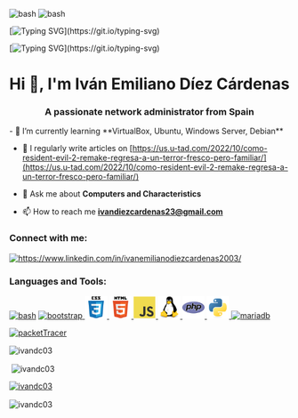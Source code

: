 <img src="https://upload.wikimedia.org/wikipedia/commons/thumb/3/32/Flag_of_Venezuela_%2810_Stars%29.svg/200px-Flag_of_Venezuela_%2810_Stars%29.svg.png" alt="bash" width="300" height="200"/></a> 
<img src="https://upload.wikimedia.org/wikipedia/commons/8/89/Bandera_de_Espa%C3%B1a.svg" alt="bash" width="300" height="200"/></a> 

[![Typing SVG](https://readme-typing-svg.demolab.com?font=Jersey+25+Charted&size=30&duration=8000&pause=4000&color=F75020&random=false&width=435&lines=Me+gusta+la+Ciberseguridad!!!)](https://git.io/typing-svg)

[![Typing SVG](https://readme-typing-svg.demolab.com?font=Jersey+25+Charted&size=30&duration=6000&pause=3000&color=40F72A&random=false&width=435&lines=La+inform%C3%A1tica+es+como+;un+rompecabezas+infinito+del+cual+;todo+el+mundo+necesita+aprender!!!)](https://git.io/typing-svg)

<h1 align="center">Hi 👋, I'm Iván Emiliano Díez Cárdenas</h1>
<h3 align="center">A passionate network administrator from Spain</h3>
- 🌱 I’m currently learning **VirtualBox, Ubuntu, Windows Server, Debian**

- 📝 I regularly write articles on [https://us.u-tad.com/2022/10/como-resident-evil-2-remake-regresa-a-un-terror-fresco-pero-familiar/](https://us.u-tad.com/2022/10/como-resident-evil-2-remake-regresa-a-un-terror-fresco-pero-familiar/)

- 💬 Ask me about **Computers and Characteristics**

- 📫 How to reach me **ivandiezcardenas23@gmail.com**

<h3 align="left">Connect with me:</h3>
<p align="left">
<a href="https://www.linkedin.com/in/ivandc03/" target="blank"><img align="center" src="https://raw.githubusercontent.com/rahuldkjain/github-profile-readme-generator/master/src/images/icons/Social/linked-in-alt.svg" alt="https://www.linkedin.com/in/ivanemilianodiezcardenas2003/" height="30" width="40" /></a>
</p>

<h3 align="left">Languages and Tools:</h3>
<p align="left"> <a href="https://www.gnu.org/software/bash/" target="_blank" rel="noreferrer"> 
<img src="https://cdn-icons-png.flaticon.com/512/919/919837.png" alt="bash" width="40" height="40"/></a> 
<a href="https://getbootstrap.com" target="_blank" rel="noreferrer"> 
<img src="https://obscureproblemsandgotchas.com/wp-content/uploads/2018/06/bootstrap-stack-e1530246058846.png" alt="bootstrap" width="40" height="40"/> </a>
<a href="https://www.w3schools.com/css/" target="_blank" rel="noreferrer">
<img src="https://raw.githubusercontent.com/devicons/devicon/master/icons/css3/css3-original-wordmark.svg" alt="css3" width="40" height="40"/> </a> 
<a href="https://www.w3.org/html/" target="_blank" rel="noreferrer"> 
<img src="https://raw.githubusercontent.com/devicons/devicon/master/icons/html5/html5-original-wordmark.svg" alt="html5" width="40" height="40"/> </a> 
<a href="https://developer.mozilla.org/en-US/docs/Web/JavaScript" target="_blank" rel="noreferrer"> 
<img src="https://raw.githubusercontent.com/devicons/devicon/master/icons/javascript/javascript-original.svg" alt="javascript" width="40" height="40"/> </a> 
<a href="https://www.linux.org/" target="_blank" rel="noreferrer">
<img src="https://raw.githubusercontent.com/devicons/devicon/master/icons/linux/linux-original.svg" alt="linux" width="40" height="40"/> </a> 
<a href="https://www.php.net" target="_blank" rel="noreferrer"> 
  <img src="https://raw.githubusercontent.com/devicons/devicon/master/icons/php/php-original.svg" alt="php" width="40" height="40"/> </a> 
<a href="https://www.python.org" target="_blank" rel="noreferrer"> 
  <img src="https://raw.githubusercontent.com/devicons/devicon/master/icons/python/python-original.svg" alt="python" width="40" height="40"/>
<a href="https://mariadb.org/" target="_blank" rel="noreferrer">
  <img src="https://www.wpsysadmin.com/wp-content/uploads/2021/07/mariadb.png" alt="mariadb" width="40" height="40"/> </a>
</p>
<a href="https://www.netacad.com/cisco-packet-tracer" target="_blank" rel="noreferrer">
  <img src="https://www.computernetworkingnotes.com/wp-content/uploads/ccna-study-guide/images/csg132-01-cisco-packet-tracer.png" alt="packetTracer" width="40" height="40"/></a>
</p>  
<p><img align="center" src="https://github-readme-stats.vercel.app/api/top-langs?username=ivandc03&show_icons=true&locale=en&layout=compact" alt="ivandc03" /></p>
<p>&nbsp;<img align="center" src="https://github-readme-stats.vercel.app/api?username=ivandc03&show_icons=true&locale=en" alt="ivandc03" /></p>
<p align="left"> <a href="https://github.com/ryo-ma/github-profile-trophy"><img src="https://github-profile-trophy.vercel.app/?username=ivandc03" alt="ivandc03" /></a> </p>
<p><img align="center" src="https://github-readme-streak-stats.herokuapp.com/?user=ivandc03&" alt="ivandc03" /></p>

<!--https://www.vectorlogo.zone/logos/gnu_bash/gnu_bash-icon.svg-->
<!--https://www.vectorlogo.zone/logos/mariadb/mariadb-icon.svg-->
